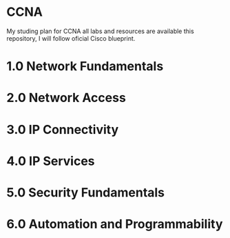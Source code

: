 # CCNA

My studing plan for CCNA all labs and resources are available this repository, I will follow oficial Cisco blueprint.

# 1.0 Network Fundamentals

# 2.0 Network Access

# 3.0 IP Connectivity

# 4.0 IP Services

# 5.0 Security Fundamentals

# 6.0 Automation and Programmability
